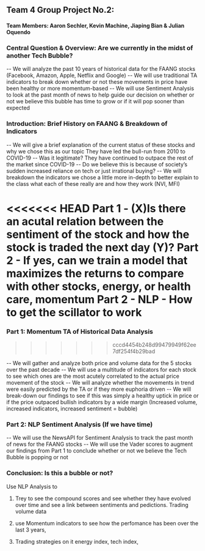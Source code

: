 ## Team 4 Group Project No.2: 

#### Team Members: Aaron Sechler, Kevin Machine, Jiaping Bian & Julian Oquendo

### Central Question & Overview: Are we currently in the midst of another Tech Bubble? 

-- We will analyze the past 10 years of historical data for the FAANG stocks (Facebook, Amazon, Apple, Netflix and Google) 
-- We will use traditional TA indicators to break down whether or not these movements in price have been healthy or more momentum-based
-- We will use Sentiment Analysis to look at the past month of news to help guide our decision on whether or not we believe this bubble has time to grow or if it will pop sooner than expected

### Introduction: Brief History on FAANG & Breakdown of Indicators

-- We will give a brief explanation of the current status of these stocks and why we chose this as our topic
They have led the bull-run from 2010 to COVID-19 -- Was it legitimate?
They have continued to outpace the rest of the market since COVID-19 -- Do we believe this is because of society’s sudden increased reliance on tech or just irrational buying?
-- We will breakdown the indicators we chose a little more in-depth to better explain to the class what each of these really are and how they work (NVI, MFI)

<<<<<<< HEAD
Part 1 - (X)Is there an acutal relation between the sentiment of the stock and how the stock is traded the next day (Y)?
Part 2 - If yes, can we train a model that maximizes the returns to compare with other stocks, energy, or health care, momentum
Part 2 - NLP - How to get the scillator to work
=======
### Part 1: Momentum TA of Historical Data Analysis
>>>>>>> cccd4454b248d99479949f62ee7df254f4b29bad

-- We will gather and analyze both price and volume data for the 5 stocks over the past decade
-- We will use a multitude of indicators for each stock to see which ones are the most acutely correlated to the actual price movement of the stock
-- We will analyze whether the movements in trend were easily predicted by the TA or if they more euphoria driven
-- We will break-down our findings to see if this was simply a healthy uptick in price or if the price outpaced bullish indicators by a wide margin (Increased volume, increased indicators, increased sentiment = bubble)

### Part 2: NLP Sentiment Analysis (If we have time)

-- We will use the NewsAPI for Sentiment Analysis to track the past month of news for the FAANG stocks
-- We will use the Vader scores to augment our findings from Part 1 to conclude whether or not we believe the Tech Bubble is popping or not

### Conclusion: Is this a bubble or not?

Use NLP Analysis to 

1) Trey to see the compound scores and see whether they have evolved over time and see a link between sentiments and pedictions. Trading volume data

2) use Momentum indicators to see how the perfomance has been over the last 3 years, 

3) Trading strategies on it energy index, tech index, 

